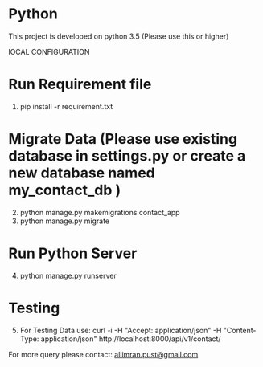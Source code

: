 # Python
This project is developed on python 3.5 (Please use this or higher)


lOCAL CONFIGURATION

# Run Requirement file
1. pip install -r requirement.txt

# Migrate Data  (Please use existing database in settings.py or create a new database named my_contact_db )
2. python manage.py makemigrations contact_app
3. python manage.py migrate

# Run Python Server
4. python manage.py runserver

# Testing
5. For Testing Data use: curl -i -H "Accept: application/json" -H "Content-Type: application/json" http://localhost:8000/api/v1/contact/

For more query please contact: aliimran.pust@gmail.com


